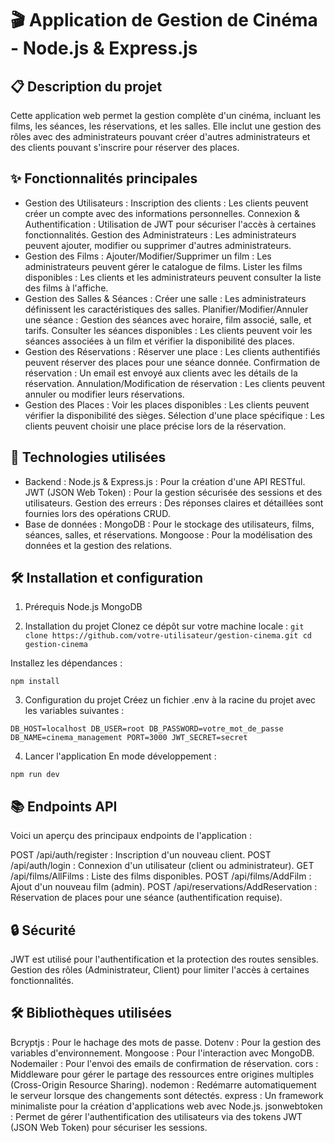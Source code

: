 # 🎬 Application de Gestion de Cinéma - Node.js & Express.js

## 📋 Description du projet
Cette application web permet la gestion complète d'un cinéma, incluant les films, les séances, les réservations, et les salles. Elle inclut une gestion des rôles avec des administrateurs pouvant créer d'autres administrateurs et des clients pouvant s'inscrire pour réserver des places.

## ✨ Fonctionnalités principales
 - Gestion des Utilisateurs :
Inscription des clients : Les clients peuvent créer un compte avec des informations personnelles.
Connexion & Authentification : Utilisation de JWT pour sécuriser l'accès à certaines fonctionnalités.
Gestion des Administrateurs : Les administrateurs peuvent ajouter, modifier ou supprimer d'autres administrateurs.
 - Gestion des Films :
Ajouter/Modifier/Supprimer un film : Les administrateurs peuvent gérer le catalogue de films.
Lister les films disponibles : Les clients et les administrateurs peuvent consulter la liste des films à l'affiche.
 - Gestion des Salles & Séances :
Créer une salle : Les administrateurs définissent les caractéristiques des salles.
Planifier/Modifier/Annuler une séance : Gestion des séances avec horaire, film associé, salle, et tarifs.
Consulter les séances disponibles : Les clients peuvent voir les séances associées à un film et vérifier la disponibilité des places.
 - Gestion des Réservations :
Réserver une place : Les clients authentifiés peuvent réserver des places pour une séance donnée.
Confirmation de réservation : Un email est envoyé aux clients avec les détails de la réservation.
Annulation/Modification de réservation : Les clients peuvent annuler ou modifier leurs réservations.
 - Gestion des Places :
Voir les places disponibles : Les clients peuvent vérifier la disponibilité des sièges.
Sélection d'une place spécifique : Les clients peuvent choisir une place précise lors de la réservation.

## 🚀 Technologies utilisées
 - Backend :
Node.js & Express.js : Pour la création d'une API RESTful.
JWT (JSON Web Token) : Pour la gestion sécurisée des sessions et des utilisateurs.
Gestion des erreurs : Des réponses claires et détaillées sont fournies lors des opérations CRUD.
 - Base de données :
MongoDB : Pour le stockage des utilisateurs, films, séances, salles, et réservations.
Mongoose : Pour la modélisation des données et la gestion des relations.

## 🛠️ Installation et configuration
  1. Prérequis
Node.js 
MongoDB

  2. Installation du projet
Clonez ce dépôt sur votre machine locale :
`` git clone https://github.com/votre-utilisateur/gestion-cinema.git
cd gestion-cinema ``

Installez les dépendances :

``npm install``

  3. Configuration du projet
Créez un fichier .env à la racine du projet avec les variables suivantes :

``DB_HOST=localhost
DB_USER=root
DB_PASSWORD=votre_mot_de_passe
DB_NAME=cinema_management
PORT=3000
JWT_SECRET=secret``


  4. Lancer l'application
En mode développement :

``npm run dev``

## 📚 Endpoints API
Voici un aperçu des principaux endpoints de l'application :

POST /api/auth/register : Inscription d'un nouveau client.
POST /api/auth/login : Connexion d'un utilisateur (client ou administrateur).
GET /api/films/AllFilms : Liste des films disponibles.
POST /api/films/AddFilm : Ajout d'un nouveau film (admin).
POST /api/reservations/AddReservation : Réservation de places pour une séance (authentification requise).

## 🔒 Sécurité
JWT est utilisé pour l'authentification et la protection des routes sensibles.
Gestion des rôles (Administrateur, Client) pour limiter l'accès à certaines fonctionnalités.


## 🛠 Bibliothèques utilisées
Bcryptjs : Pour le hachage des mots de passe.
Dotenv : Pour la gestion des variables d'environnement.
Mongoose : Pour l'interaction avec MongoDB.
Nodemailer : Pour l'envoi des emails de confirmation de réservation.
cors : Middleware pour gérer le partage des ressources entre origines multiples (Cross-Origin Resource Sharing).
nodemon : Redémarre automatiquement le serveur lorsque des changements sont détectés.
express : Un framework minimaliste pour la création d'applications web avec Node.js.
jsonwebtoken : Permet de gérer l'authentification des utilisateurs via des tokens JWT (JSON Web Token) pour sécuriser les sessions.
